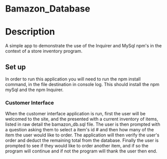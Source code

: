 # Bamazon_Database
<h1>Description</h1>
A simple app to demonstrate the use of the Inquirer and MySql npm's in the context of a store inventory program. 

<h2>Set up</h2>
In order to run this application you will need to run the npm install command, in the file destination in console log. This should install the npm mySql and the npm Inquirer.

<h3>Customer Interface</h3>
When the customer interface application is run, first the user will be welcomed to the site, and the presented with a current inventory of items, listed in raw detail the bamazon_db.sql file. The user is then prompted with a question asking them to select a item's id # and then how many of the item the user would like to order. The application will then verify the user's order and deduct the remaining total from the database. Finally the user is prompted to see if they would like to order another item, and if so the program will continue and if not the program will thank the user then end.
